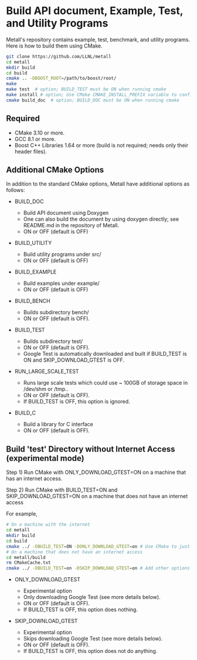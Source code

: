 # Build API document, Example, Test, and Utility Programs

Metall's repository contains example, test, benchmark, and utility programs. 
Here is how to build them using CMake.

```bash
git clone https://github.com/LLNL/metall
cd metall
mkdir build
cd build
cmake .. -DBOOST_ROOT=/path/to/boost/root/
make
make test  # option; BUILD_TEST must be ON when running cmake
make install # option; Use CMake CMAKE_INSTALL_PREFIX variable to configure install destinations.
cmake build_doc  # option; BUILD_DOC must be ON when running cmake
```

## Required

 - CMake 3.10 or more.
 - GCC 8.1 or more.
 - Boost C++ Libraries 1.64 or more (build is not required; needs only their header files).


## Additional CMake Options

In addition to the standard CMake options, Metall have additional options as follows:

* BUILD_DOC
    * Build API document using Doxygen
    * One can also build the document by using doxygen directly; see README.md in the repository of Metall.
    * ON or OFF (default is OFF)

* BUILD_UTILITY
    *  Build utility programs under src/
    * ON or OFF (default is OFF)

* BUILD_EXAMPLE
  * Build examples under example/
  * ON or OFF (default is OFF)

* BUILD_BENCH
    * Builds subdirectory bench/
    * ON or OFF (default is OFF).
    
* BUILD_TEST
    * Builds subdirectory test/
    * ON or OFF (default is OFF).
    * Google Test is automatically downloaded and built if BUILD_TEST is ON and SKIP_DOWNLOAD_GTEST is OFF.

* RUN_LARGE_SCALE_TEST
    * Runs large scale tests which could use ~ 100GB of storage space in /dev/shm or /tmp..
    * ON or OFF (default is OFF).
    * If BUILD_TEST is OFF, this option is ignored.

* BUILD_C
    * Build a library for C interface
    * ON or OFF (default is OFF).


## Build 'test' Directory without Internet Access (experimental mode)

Step 1) Run CMake with ONLY_DOWNLOAD_GTEST=ON on a machine that has an internet access.

Step 2) Run CMake with BUILD_TEST=ON and SKIP_DOWNLOAD_GTEST=ON on a machine that does not have an internet access


For example,
```bash
# On a machine with the internet
cd metall
mkdir build
cd build
cmake ../ -DBUILD_TEST=ON -DONLY_DOWNLOAD_GTEST=on # Use CMake to just download Google Test
# On a machine that does not have an internet access
cd metall/build
rm CMakeCache.txt
cmake ../ -DBUILD_TEST=on -DSKIP_DOWNLOAD_GTEST=on # Add other options you want to use
```

* ONLY_DOWNLOAD_GTEST
    * Experimental option
    * Only downloading Google Test (see more details below).
    * ON or OFF (default is OFF).
    * If BUILD_TEST is OFF, this option does nothing.

* SKIP_DOWNLOAD_GTEST
    * Experimental option
    * Skips downloading Google Test (see more details below).
    * ON or OFF (default is OFF).
    * If BUILD_TEST is OFF, this option does not do anything.
